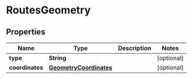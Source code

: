 
# RoutesGeometry

## Properties
Name | Type | Description | Notes
------------ | ------------- | ------------- | -------------
**type** | **String** |  |  [optional]
**coordinates** | [**GeometryCoordinates**](GeometryCoordinates.md) |  |  [optional]



